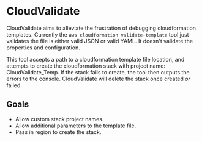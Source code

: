 # CloudValidate

CloudValidate aims to alleviate the frustration of debugging cloudformation templates. Currently the `aws cloudformation validate-template` tool just validates the file is either valid JSON or valid YAML. It doesn't validate the properties and configuration. 

This tool accepts a path to a cloudformation template file location, and attempts to create the cloudformation stack with project name: CloudValidate_Temp. If the stack fails to create, the tool then outputs the errors to the console. CloudValidate will delete the stack once created *or* failed.

## Goals
- Allow custom stack project names.
- Allow additional parameters to the template file.
- Pass in region to create the stack.
